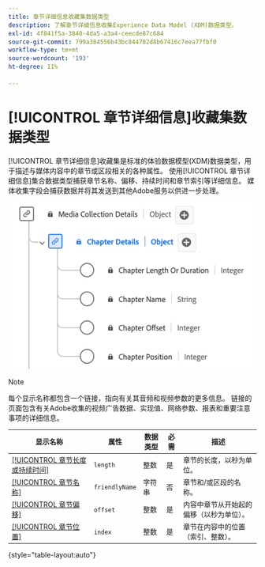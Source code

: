 ```yaml
---
title: 章节详细信息收藏集数据类型
description: 了解章节详细信息收集Experience Data Model (XDM)数据类型。
exl-id: 4f841f5a-3840-4da5-a3a4-ceecde87c684
source-git-commit: 799a384556b43bc844782d8b67416c7eea77fbf0
workflow-type: tm+mt
source-wordcount: '193'
ht-degree: 11%

---
```


# [!UICONTROL 章节详细信息]收藏集数据类型

[!UICONTROL 章节详细信息]收藏集是标准的体验数据模型(XDM)数据类型，用于描述与媒体内容中的章节或区段相关的各种属性。 使用[!UICONTROL 章节详细信息]集合数据类型捕获章节名称、偏移、持续时间和章节索引等详细信息。 媒体收集字段会捕获数据并将其发送到其他Adobe服务以供进一步处理。

![章节详细信息集合数据类型的图表。](../images/data-types/chapter-details-collection.png)

>[!NOTE]
>
>每个显示名称都包含一个链接，指向有关其音频和视频参数的更多信息。 链接的页面包含有关Adobe收集的视频广告数据、实现值、网络参数、报表和重要注意事项的详细信息。

| 显示名称 | 属性 | 数据类型 | 必需 | 描述 |
|-------------------------------------------------------------------------------------------------------------------------------------------------------------------------|---------------|-----------|----------|---------------------------------------------------|
| [[!UICONTROL 章节长度或持续时间]](https://experienceleague.adobe.com/docs/media-analytics/using/implementation/variables/chapter-parameters.html#chapter-length) | `length` | 整数 | 是 | 章节的长度，以秒为单位。 |
| [[!UICONTROL 章节名称]](https://experienceleague.adobe.com/docs/media-analytics/using/implementation/variables/chapter-parameters.html#chapter-name) | `friendlyName` | 字符串 | 否 | 章节和/或区段的名称。 |
| [[!UICONTROL 章节偏移]](https://experienceleague.adobe.com/docs/media-analytics/using/implementation/variables/chapter-parameters.html#chapter-offset) | `offset` | 整数 | 是 | 内容中章节从开始起的偏移（以秒为单位）。 |
| [[!UICONTROL 章节位置]](https://experienceleague.adobe.com/docs/media-analytics/using/implementation/variables/chapter-parameters.html#chapter-position) | `index` | 整数 | 是 | 章节在内容中的位置（索引、整数）。 |

{style="table-layout:auto"}
